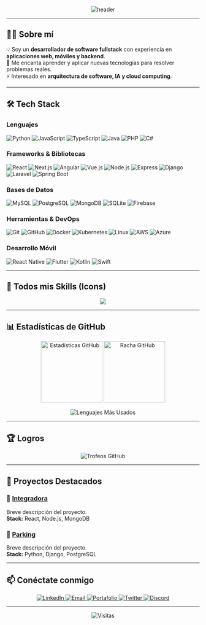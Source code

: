 <!-- Encabezado con banner -->
<p align="center">
  <img src="https://capsule-render.vercel.app/api?type=waving&color=0:6366F1,100:A855F7&height=180&section=header&text=¡Hola,%20soy%20Iker!%20👋&fontSize=36&fontAlignY=35&desc=Desarrollador%20de%20Software%20Fullstack&descAlignY=55&descAlign=50&fontColor=ffffff" alt="header">
</p>

---

## 👨‍💻 Sobre mí
💡 Soy un **desarrollador de software fullstack** con experiencia en **aplicaciones web, móviles y backend**.  
🚀 Me encanta aprender y aplicar nuevas tecnologías para resolver problemas reales.  
⚡ Interesado en **arquitectura de software, IA y cloud computing**.  

---

## 🛠️ Tech Stack

### Lenguajes
![Python](https://img.shields.io/badge/Python-3776AB?style=flat-square&logo=python&logoColor=white)
![JavaScript](https://img.shields.io/badge/JavaScript-F7DF1E?style=flat-square&logo=javascript&logoColor=black)
![TypeScript](https://img.shields.io/badge/TypeScript-3178C6?style=flat-square&logo=typescript&logoColor=white)
![Java](https://img.shields.io/badge/Java-ED8B00?style=flat-square&logo=openjdk&logoColor=white)
![PHP](https://img.shields.io/badge/PHP-777BB4?style=flat-square&logo=php&logoColor=white)
![C#](https://img.shields.io/badge/C%23-239120?style=flat-square&logo=c-sharp&logoColor=white)

### Frameworks & Bibliotecas
![React](https://img.shields.io/badge/React-20232A?style=flat-square&logo=react&logoColor=61DAFB)
![Next.js](https://img.shields.io/badge/Next.js-000000?style=flat-square&logo=nextdotjs&logoColor=white)
![Angular](https://img.shields.io/badge/Angular-DD0031?style=flat-square&logo=angular&logoColor=white)
![Vue.js](https://img.shields.io/badge/Vue.js-35495E?style=flat-square&logo=vuedotjs&logoColor=4FC08D)
![Node.js](https://img.shields.io/badge/Node.js-339933?style=flat-square&logo=nodedotjs&logoColor=white)
![Express](https://img.shields.io/badge/Express-000000?style=flat-square&logo=express&logoColor=white)
![Django](https://img.shields.io/badge/Django-092E20?style=flat-square&logo=django&logoColor=white)
![Laravel](https://img.shields.io/badge/Laravel-FF2D20?style=flat-square&logo=laravel&logoColor=white)
![Spring Boot](https://img.shields.io/badge/Spring_Boot-6DB33F?style=flat-square&logo=springboot&logoColor=white)

### Bases de Datos
![MySQL](https://img.shields.io/badge/MySQL-005C84?style=flat-square&logo=mysql&logoColor=white)
![PostgreSQL](https://img.shields.io/badge/PostgreSQL-316192?style=flat-square&logo=postgresql&logoColor=white)
![MongoDB](https://img.shields.io/badge/MongoDB-47A248?style=flat-square&logo=mongodb&logoColor=white)
![SQLite](https://img.shields.io/badge/SQLite-003B57?style=flat-square&logo=sqlite&logoColor=white)
![Firebase](https://img.shields.io/badge/Firebase-FFCA28?style=flat-square&logo=firebase&logoColor=black)

### Herramientas & DevOps
![Git](https://img.shields.io/badge/Git-F05032?style=flat-square&logo=git&logoColor=white)
![GitHub](https://img.shields.io/badge/GitHub-181717?style=flat-square&logo=github&logoColor=white)
![Docker](https://img.shields.io/badge/Docker-2496ED?style=flat-square&logo=docker&logoColor=white)
![Kubernetes](https://img.shields.io/badge/Kubernetes-326CE5?style=flat-square&logo=kubernetes&logoColor=white)
![Linux](https://img.shields.io/badge/Linux-FCC624?style=flat-square&logo=linux&logoColor=black)
![AWS](https://img.shields.io/badge/AWS-232F3E?style=flat-square&logo=amazonaws&logoColor=white)
![Azure](https://img.shields.io/badge/Azure-0078D4?style=flat-square&logo=microsoftazure&logoColor=white)

### Desarrollo Móvil
![React Native](https://img.shields.io/badge/React_Native-20232A?style=flat-square&logo=react&logoColor=61DAFB)
![Flutter](https://img.shields.io/badge/Flutter-02569B?style=flat-square&logo=flutter&logoColor=white)
![Kotlin](https://img.shields.io/badge/Kotlin-7F52FF?style=flat-square&logo=kotlin&logoColor=white)
![Swift](https://img.shields.io/badge/Swift-FA7343?style=flat-square&logo=swift&logoColor=white)

---

## 🎨 Todos mis Skills (Icons)

<p align="center">
  <a href="https://skillicons.dev">
    <img src="https://skillicons.dev/icons?i=ableton,activitypub,actix,adonis,ae,aiscript,alpinejs,anaconda,androidstudio,android,angular,ansible,apollo,apple,appwrite,arch,arduino,astro,atom,autocad,aws,azul,azure,babel,bash,bevy,bitbucket,blender,bootstrap,bsd,bun,c,cs,cpp,crystal,cassandra,clion,clojure,cloudflare,cmake,codepen,coffeescript,css,cypress,d3,dart,debian,deno,devto,discord,bots,discordjs,django,docker,dotnet,dynamodb,eclipse,elasticsearch,electron,elixir,elysia,emacs,ember,emotion,express,fastapi,fediverse,figma,firebase,flask,flutter,forth,fortran,gamemakerstudio,gatsby,gcp,git,github,githubactions,gitlab,gmail,gherkin,go,gradle,godot,grafana,graphql,gtk,gulp,haskell,haxe,haxeflixel,heroku,hibernate,html,htmx,idea,ai,instagram,ipfs,java,js,jenkins,jest,jquery,kafka,kali,kotlin,ktor,kubernetes,laravel,latex,less,linkedin,linux,lit,lua,md,mastodon,materialui,matlab,maven,mint,misskey,mongodb,mysql,neovim,nestjs,netlify,nextjs,nginx,nuxt,oauth,opera,package,json,postgresql,prisma,python,qt,react,reactnative,redux,rust,rxjs,scala,sass,selenium,solidity,spring,sqlite,swift,tailwindcss,tensorflow,three,tikz,ts,typescript,vercel,vue,webpack,wordpress,zsh&perline=15" />
  </a>
</p>

---

## 📊 Estadísticas de GitHub

<p align="center">
  <img src="https://github-readme-stats.vercel.app/api?username=IKER1208&show_icons=true&theme=tokyonight&hide_border=true&count_private=true" alt="Estadísticas GitHub" height="160"/>
  <img src="https://github-readme-streak-stats.herokuapp.com/?user=IKER1208&theme=tokyonight&hide_border=true" alt="Racha GitHub" height="160"/>
</p>

<p align="center">
  <img src="https://github-readme-stats.vercel.app/api/top-langs/?username=IKER1208&layout=compact&theme=tokyonight&hide_border=true" alt="Lenguajes Más Usados"/>
</p>

---

## 🏆 Logros
<p align="center">
  <img src="https://github-profile-trophy.vercel.app/?username=IKER1208&theme=tokyonight&margin-w=15&row=1" alt="Trofeos GitHub"/>
</p>

---

## 🚀 Proyectos Destacados

### 🔹 [Integradora](https://github.com/IKER1208/Integradora)  
Breve descripción del proyecto.  
**Stack:** React, Node.js, MongoDB  

### 🔹 [Parking](https://github.com/IKER1208/Parking)  
Breve descripción del proyecto.  
**Stack:** Python, Django, PostgreSQL  

---

## 📫 Conéctate conmigo

<p align="center">
  <a href="https://linkedin.com/in/tu-linkedin" target="_blank">
    <img src="https://img.shields.io/badge/LinkedIn-0A66C2?style=flat-square&logo=linkedin&logoColor=white" alt="LinkedIn"/>
  </a>
  <a href="mailto:tu-email@example.com">
    <img src="https://img.shields.io/badge/Gmail-D14836?style=flat-square&logo=gmail&logoColor=white" alt="Email"/>
  </a>
  <a href="https://tu-portafolio.com">
    <img src="https://img.shields.io/badge/Portafolio-9333EA?style=flat-square&logo=vercel&logoColor=white" alt="Portafolio"/>
  </a>
  <a href="https://twitter.com/tu-usuario">
    <img src="https://img.shields.io/badge/Twitter-1DA1F2?style=flat-square&logo=twitter&logoColor=white" alt="Twitter"/>
  </a>
  <a href="https://discord.com/users/tu-id">
    <img src="https://img.shields.io/badge/Discord-5865F2?style=flat-square&logo=discord&logoColor=white" alt="Discord"/>
  </a>
</p>

---

<p align="center">
  <img src="https://komarev.com/ghpvc/?username=IKER1208&label=Visitas&color=A855F7&style=flat-square" alt="Visitas"/>
</p>
